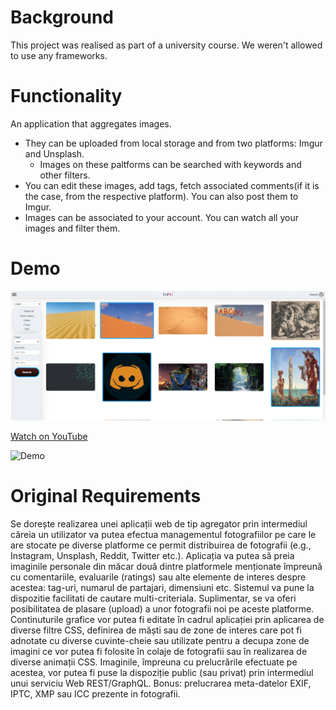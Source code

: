 # Background
This project was realised as part of a university course. We weren't allowed to use any frameworks. 

# Functionality
An application that aggregates images. 
- They can be uploaded from local storage and from two platforms: Imgur and Unsplash.
  - Images on these paltforms can be searched with keywords and other filters.
- You can edit these images, add tags, fetch associated comments(if it is the case, from the respective platform). You can also post them to Imgur.
- Images can be associated to your account. You can watch all your images and filter them.

# Demo


![A 5-minute, 30-second video](resources/demo.png)

[Watch on YouTube](https://youtu.be/MJLgdYdAt34)



![Demo](demo.gif)

# Original Requirements
Se dorește realizarea unei aplicații web de tip agregator prin intermediul căreia un utilizator va putea efectua managementul fotografiilor pe care le are stocate pe diverse platforme ce permit distribuirea de fotografii (e.g., Instagram, Unsplash, Reddit, Twitter etc.). Aplicația va putea să preia imaginile personale din măcar două dintre platformele menționate împreună cu comentariile, evaluarile (ratings) sau alte elemente de interes despre acestea: tag-uri, numarul de partajari, dimensiuni etc. Sistemul va pune la dispozitie facilitati de cautare multi-criteriala. Suplimentar, se va oferi posibilitatea de plasare (upload) a unor fotografii noi pe aceste platforme. Continuturile grafice vor putea fi editate în cadrul aplicației prin aplicarea de diverse filtre CSS, definirea de măști sau de zone de interes care pot fi adnotate cu diverse cuvinte-cheie sau utilizate pentru a decupa zone de imagini ce vor putea fi folosite în colaje de fotografii sau în realizarea de diverse animații CSS. Imaginile, împreuna cu prelucrările efectuate pe acestea, vor putea fi puse la dispoziție public (sau privat) prin intermediul unui serviciu Web REST/GraphQL. Bonus: prelucrarea meta-datelor EXIF, IPTC, XMP sau ICC prezente in fotografii. 
